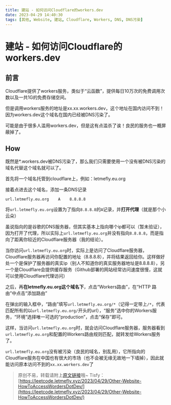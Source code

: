 ```yaml
---
title: 建站 - 如何访问Cloudflare的workers.dev
date: 2023-04-29 14:40:30
tags: [其他, Website, 建站, Cloudflare, Workers, DNS, DNS污染]
---
```


# 建站 - 如何访问Cloudflare的workers.dev

## 前言

Cloudflare提供了workers服务，类似于“云函数”，提供每日10万次的免费调用次数以及一共1G的免费存储空间。

但是调用workers服务的地址是xx.xx.workers.dev，这个地址在国内访问不到！因为workers.dev这个域名在国内已经被DNS污染了。

可能是由于很多人滥用workers.dev，但是这有点滥杀了诶！良民的服务也一概屏蔽掉了。

## How

既然是*.workers.dev被DNS污染了，那么我们只需要使用一个没有被DNS污染的域名代替这个域名就可以了。

首先将一个域名托管到cloudflare上，例如：letmefly.eu.org

接着点进去这个域名，添加一条DNS记录

```
url.letmefly.eu.org    A    8.8.8.8
```

将```url.letmefly.eu.org```设置为了指向```8.8.8.8```的```A```记录，并**打开代理**（就是那个小云朵）

虽说指向的是谷歌的DNS服务器，但其实基本上指向哪个ip都可以（暂未验证），因为打开了代理，所以实际上```url.letmefly.eu.org```并没有指向```8.8.8.8```，而是指向了距离你较近的Cloudflare服务器（我的结论）。

当你访问```url.letmefly.eu.org```时，实际上是访问了Cloudflare服务器，Cloudflare服务器再访问你配置的地址（8.8.8.8），并将结果返回给你。这样做好处一个是保护了服务器的真实ip（别人不知道你的真实服务器地址是8.8.8.8），另一个是Cloudflare会提供缓存服务（Github部署的网站经常访问速度很慢，这就可以使用Cloudflare代理访问）

之后，再**在letmefly.eu.org这个域名下**，点击“Workers路由”，在“HTTP 路由”中点击“添加路由”

在弹出的输入框中，“路由”填写```url.letmefly.eu.org/*```（记得一定带上```/*```，代表匹配所有的以```url.letmefly.eu.org/```开头的url），“服务”选中你的Workers服务，“环境”选择唯一可选的“production”，点击“保存”即可。

这样，当访问```url.letmefly.eu.org```时，就会访问Cloudflare服务器，服务器看到```url.letmefly.eu.org```和配置的Workers路由规则匹配，就转发给Workers服务了。

```url.letmefly.eu.org```没有被污染（良民的域名，别乱用），它所指向的Cloudflare服务在中国也有很大的市场（也不会被无缘无故地一下墙掉），因此就能访问原本访问不到的```xx.xx.workers.dev```了

> 原创不易，转载请附上[原文链接](https://leetcode.letmefly.xyz/2023/04/29/Other-Website-HowToAccessWordersDotDev/)哦~
> Tisfy：[https://leetcode.letmefly.xyz/2023/04/29/Other-Website-HowToAccessWordersDotDev/](https://leetcode.letmefly.xyz/2023/04/29/Other-Website-HowToAccessWordersDotDev/)

